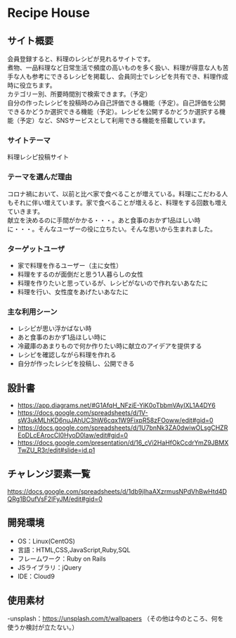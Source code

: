 # Recipe House

## サイト概要
会員登録すると、料理のレシピが見れるサイトです。</br>
煮物、一品料理など日常生活で頻度の高いものを多く扱い、料理が得意な人も苦手な人も参考にできるレシピを掲載し、会員同士でレシピを共有でき、料理作成時に役立ちます。</br>
カテゴリー別、所要時間別で検索できます。（予定）</br>
自分の作ったレシピを投稿時のみ自己評価できる機能（予定）。自己評価を公開できるかどうか選択できる機能（予定）。レシピを公開するかどうか選択する機能（予定）など、SNSサービスとして利用できる機能を搭載しています。

### サイトテーマ
料理レシピ投稿サイト

### テーマを選んだ理由
コロナ禍において、以前と比べ家で食べることが増えている。料理にこだわる人もそれに伴い増えています。家で食べることが増えると、料理をする回数も増えていきます。</br>
献立を決めるのに手間がかかる・・・。あと食事のおかず1品ほしい時に・・・。そんなユーザーの役に立ちたい。そんな思いから生まれました。

### ターゲットユーザ
- 家で料理を作るユーザー（主に女性）</br>
- 料理をするのが面倒だと思う1人暮らしの女性</br>
- 料理を作りたいと思っているが、レシピがないので作れないあなたに</br>
- 料理を行い、女性度をあげたいあなたに

### 主な利用シーン
- レシピが思い浮かばない時</br>
- あと食事のおかず1品ほしい時に</br>
- 冷蔵庫のあまりもので何か作りたい時に献立のアイデアを提供する</br>
- レシピを確認しながら料理を作れる</br>
- 自分が作ったレシピを投稿し、公開できる

## 設計書
- <https://app.diagrams.net/#G1AfqH_NFziE-YiK0oTbbmVAyIXL1A4DY6>
- <https://docs.google.com/spreadsheets/d/1V-sW3ukMLhKD6nuJAhUC3hW6cqx1W9FixpR58zFOoww/edit#gid=0>
- <https://docs.google.com/spreadsheets/d/1U7bnNk3ZA0dwiwOLsgCHZREoDLcEArocCI0HyoD0law/edit#gid=0>
- <https://docs.google.com/presentation/d/16_cVi2HaHfOkCcdrYmZ9JBMXTwZU_R3r/edit#slide=id.p1>

## チャレンジ要素一覧
<https://docs.google.com/spreadsheets/d/1db9jIhaAXzrmusNPdVhBwHtd4DQRg1BOufVsF2lFyJM/edit#gid=0>

## 開発環境
- OS：Linux(CentOS)
- 言語：HTML,CSS,JavaScript,Ruby,SQL
- フレームワーク：Ruby on Rails
- JSライブラリ：jQuery
- IDE：Cloud9

## 使用素材
-unsplash：<https://unsplash.com/t/wallpapers>
（その他は今のところ、何を使うか検討が立たない。）

